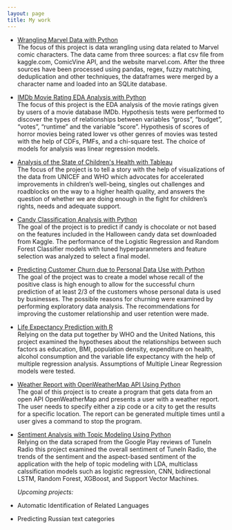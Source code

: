 ```yaml
---
layout: page
title: My work
---
```


- [Wrangling Marvel Data with Python](https://github.com/natacasey/Wrangling_Marvel_Data_with_Python)<br>
The focus of this project is data wrangling using data related to Marvel comic characters. The data came from three sources: a flat csv file from kaggle.com, ComicVine API, and the website marvel.com. After the three sources have been processed using pandas, regex, fuzzy matching, deduplication and other techniques, the dataframes were merged by a character name and loaded into an SQLite database.<br>

- [IMDb Movie Rating EDA Analysis with Python](https://github.com/natacasey/IMDb_Movie_Rating_Analysis_with_Python)<br>
The focus of this project is the EDA analysis of the movie ratings given by users of a movie database IMDb. Hypothesis tests were performed to discover the types of relationships between variables “gross”, “budget”, “votes”, “runtime” and the variable “score”. Hypothesis of scores of horror movies being rated lower vs other genres of movies was tested with the help of CDFs, PMFs, and a chi-square test. The choice of models for analysis was linear regression models.<br>

- [Analysis of the State of Children's Health with Tableau](https://github.com/natacasey/Health_of_Children_of_the_World_with_Tableau)<br>
The focus of the project is to tell a story with the help of visualizations of the data from UNICEF and WHO which advocates for accelerated improvements in children’s well-being, singles out challenges and roadblocks on the way to a higher health quality, and answers the question of whether we are doing enough in the fight for children’s rights, needs and adequate support.<br>

- [Candy Classification Analysis with Python](https://github.com/natacasey/Candy_Classification_with_Python)<br>
The goal of the project is to predict if candy is chocolate or not based on the features included in the Halloween candy data set downloaded from Kaggle. The performance of the Logistic Regression and Random Forest Classifier models with tuned hyperparanmeters and feature selection was analyzed to select a final model.<br>

- [Predicting Customer Churn due to Personal Data Use with Python](https://github.com/natacasey/Customer_Churn_Prediction_with_Python)<br>
The goal of the project was to create a model whose recall of the positive class is high enough to allow for the successful churn prediction of at least 2/3 of the customers whose personal data is used by businesses. The possible reasons for churning were examined by performing exploratory data analysis. The recommendations for improving the customer relationship and user retention were made.<br>

- [Life Expectancy Prediction with R](https://github.com/natacasey/Life_Expectancy_Prediction_Project_with_R)<br>
Relying on the data put together by WHO and the United Nations, this project examined the hypotheses about the relationships between such factors as education, BMI, population density, expenditure on health, alcohol consumption and the variable life expectancy with the help of multiple regression analysis. Assumptions of Multiple Linear Regression models were tested.<br>

- [Weather Report with OpenWeatherMap API Using Python](https://github.com/natacasey/Weather_Report_with_OpenWeatherMap_Using_Python)<br>
The goal of this project is to create a program that gets data from an open API OpenWeatherMap and presents a user with a weather report. The user needs to specify either a zip code or a city to get the results for a specific location. The report can be generated multiple times until a user gives a command to stop the program.<br>

- [Sentiment Analysis with Topic Modeling Using Python](https://github.com/natacasey/Sentiment_Analysis_with_Topic_Modeling_using_Python)<br>
Relying on the data scraped from the Google Play reviews of TuneIn Radio this project examined the overall sentiment of TuneIn Radio, the trends of the sentiment and the aspect-based sentiment of the application with the help of topic modeling with LDA, multiclass calssification models such as logistic regression, CNN, bidirectional LSTM, Random Forest, XGBoost, and Support Vector Machines. 

  *Upcoming projects:*
  
- Automatic Identification of Related Languages 
- Predicting Russian text categories

